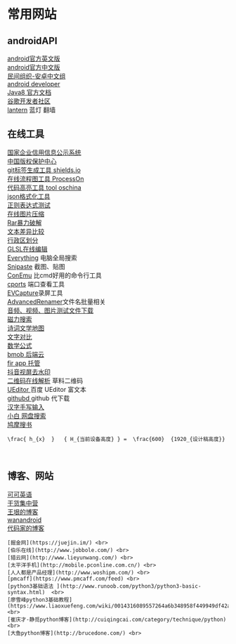 # 常用网站
## androidAPI
[android官方英文版](https://developer.android.com/index.html) <br>
[android官方中文版](https://developer.android.google.cn/reference/classes.html)<br>
[民间组织-安卓中文组](http://www.android-studio.org/)<br>
[android developer](http://developer.android.com/index.html)<br>
[Java8 官方文档](https://docs.oracle.com/javase/7/docs/api/)<br>
[谷歌开发者社区](http://chinagdg.org/)<br>
[lantern]( https://github.com/getlantern/lantern ) 蓝灯 翻墙<br>


## 在线工具
[国家企业信用信息公示系统](http://www.gsxt.gov.cn/index.html) <br>
[中国版权保护中心](http://www.ccopyright.com/) <br>
[git标签生成工具 shields.io](https://shields.io/) <br>
[在线流程图工具 ProcessOn ](https://www.processon.com/) <br>
[代码高亮工具 tool oschina ](http://tool.oschina.net/highlight) <br>
[json格式化工具](http://tool.oschina.net/codeformat/json) <br>
[正则表达式测试](http://tool.oschina.net/regex/) <br>
[在线图片压缩](https://tinypng.com/) <br>
[Rar暴力破解](http://www.crark.net/) <br>
[文本差异比较](http://www.jq22.com/textDifference) <br>
[行政区划分](http://lbs.amap.com/api/javascript-api/example/amap-ui-districtexplorer/index/) <br>
[GLSL在线编辑](http://shdr.bkcore.com/) <br>
[Everything](http://www.voidtools.com/) 电脑全局搜索 <br>
[Snipaste](https://www.snipaste.com/) 截图、贴图 <br>
[ConEmu](https://conemu.github.io/) 比cmd好用的命令行工具 <br>
[cports](http://www.nirsoft.net/utils/cports.html) 端口查看工具 <br>
[EVCapture](http://ieway.cn/evcapture.html)录屏工具 <br>
[AdvancedRenamer](http://rj.baidu.com/soft/detail/16657.html?ald)文件名批量相关 <br>
[音频、视频、图片测试文件下载](https://www.sample-videos.com/index.php#sample-mp4-video) <br>
[磁力搜索](https://tellme.pw/btsow) <br>
[诗词文学地图](https://sou-yun.cn/) <br>
[文字对比]( https://www.bejson.com/othertools/finddif3  )  <br>
[数学公式]( https://www.latexlive.com  )   <br>
[bmob 后端云]( https://www.bmob.cn/  )   <br>
[fir app 托管]( https://account.betaqr.com/signin  )   <br>
[抖音视屏去水印]( https://douyin.haiya360.com/  )   <br>
[二维码在线解析]( https://cli.im/deqr )  草料二维码  <br>
[ UEditor ]( https://www.17sucai.com/pins/demo-show?id=12430 )  百度 UEditor 富文本  <br>
[ githubd ]( https://githubd.com/#/  ) github 代下载   <br>
[ 汉字手写输入 ]( http://www.cncc7.com/ )    <br>
[ 小白 网盘搜索 ]( https://www.xiaobaipan.com/ )    <br>
[ 鸠摩搜书 ]( https://www.jiumodiary.com/ )    <br>

```text
\frac{ h_{x}  }   { H_{当前设备高度} } =  \frac{600}  {1920_{设计稿高度}} 
```
<br>

## 博客、网站
[可可英语](http://www.kekenet.com/read/) <br>
[干货集中营](http://gank.io/history) <br>
[王垠的博客](http://www.yinwang.org/) <br>
[wanandroid](http://www.wanandroid.com/) <br>
[代码家的博客](https://daimajia.com/) <br>
~~~[stormzhang的博客 ]( )~~   <br>
[掘金网](https://juejin.im/) <br>
[伯乐在线](http://www.jobbole.com/) <br>
[猎云网](http://www.lieyunwang.com/) <br>
[太平洋手机](http://mobile.pconline.com.cn/) <br>
[人人都是产品经理](http://www.woshipm.com/) <br>
[pmcaff](https://www.pmcaff.com/feed) <br>
[python3基础语法 ](http://www.runoob.com/python3/python3-basic-syntax.html)  <br>
[廖雪峰python3基础教程](https://www.liaoxuefeng.com/wiki/0014316089557264a6b348958f449949df42a6d3a2e542c000) <br>
[崔庆才-静觅python博客](http://cuiqingcai.com/category/technique/python) <br>
[大鱼python博客](http://brucedone.com/) <br>
